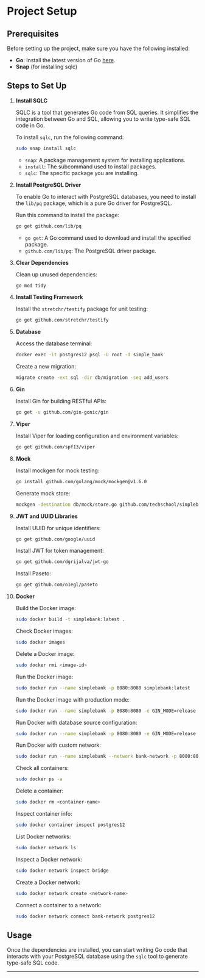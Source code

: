 
# Project Setup

## Prerequisites

Before setting up the project, make sure you have the following installed:

- **Go**: Install the latest version of Go [here](https://golang.org/dl/).
- **Snap** (for installing sqlc)

## Steps to Set Up

1. **Install SQLC**

   SQLC is a tool that generates Go code from SQL queries. It simplifies the integration between Go and SQL, allowing you to write type-safe SQL code in Go.

   To install `sqlc`, run the following command:

   ```bash
   sudo snap install sqlc
   ```

    - `snap`: A package management system for installing applications.
    - `install`: The subcommand used to install packages.
    - `sqlc`: The specific package you are installing.

2. **Install PostgreSQL Driver**

   To enable Go to interact with PostgreSQL databases, you need to install the `lib/pq` package, which is a pure Go driver for PostgreSQL.

   Run this command to install the package:

   ```bash
   go get github.com/lib/pq
   ```

    - `go get`: A Go command used to download and install the specified package.
    - `github.com/lib/pq`: The PostgreSQL driver package.

3. **Clear Dependencies**

   Clean up unused dependencies:

   ```bash
   go mod tidy
   ```

4. **Install Testing Framework**

   Install the `stretchr/testify` package for unit testing:

   ```bash
   go get github.com/stretchr/testify
   ```

5. **Database**

   Access the database terminal:

   ```bash
   docker exec -it postgres12 psql -U root -d simple_bank
   ```

   Create a new migration:

   ```bash
   migrate create -ext sql -dir db/migration -seq add_users
   ```

6. **Gin**

   Install Gin for building RESTful APIs:

   ```bash
   go get -u github.com/gin-gonic/gin
   ```

7. **Viper**

   Install Viper for loading configuration and environment variables:

   ```bash
   go get github.com/spf13/viper
   ```

8. **Mock**

   Install mockgen for mock testing:

   ```bash
   go install github.com/golang/mock/mockgen@v1.6.0
   ```

   Generate mock store:

   ```bash
   mockgen -destination db/mock/store.go github.com/techschool/simplebank/db/sqlc Store
   ```

9. **JWT and UUID Libraries**

   Install UUID for unique identifiers:

   ```bash
   go get github.com/google/uuid
   ```

   Install JWT for token management:

   ```bash
   go get github.com/dgrijalva/jwt-go
   ```

   Install Paseto:

   ```bash
   go get github.com/o1egl/paseto
   ```

10. **Docker**

    Build the Docker image:
    
    ```bash
    sudo docker build -t simplebank:latest .
    ```
    
    Check Docker images:
    
    ```bash
    sudo docker images
    ```
    
    Delete a Docker image:
    
    ```bash
    sudo docker rmi <image-id>
    ```
    
    Run the Docker image:
    
    ```bash
    sudo docker run --name simplebank -p 8080:8080 simplebank:latest
    ```
    
    Run the Docker image with production mode:
    
    ```bash
    sudo docker run --name simplebank -p 8080:8080 -e GIN_MODE=release simplebank:latest
    ```
    
    Run Docker with database source configuration:
    
    ```bash
    sudo docker run --name simplebank -p 8080:8080 -e GIN_MODE=release    -e DB_SOURCE="postgresql://root:root@172.17.0.2:5432/simple_bank?sslmode=disable"    simplebank:latest
    ```
    
    Run Docker with custom network:
    
    ```bash
    sudo docker run --name simplebank --network bank-network -p 8080:8080 -e GIN_MODE=release    -e DB_SOURCE="postgresql://root:root@postgres12:5432/simple_bank?sslmode=disable"    simplebank:latest
    ```
    
    Check all containers:
    
    ```bash
    sudo docker ps -a
    ```
    
    Delete a container:
    
    ```bash
    sudo docker rm <container-name>
    ```
    
    Inspect container info:
    
    ```bash
    sudo docker container inspect postgres12
    ```
    
    List Docker networks:
    
    ```bash
    sudo docker network ls
    ```
    
    Inspect a Docker network:
    
    ```bash
    sudo docker network inspect bridge
    ```
    
    Create a Docker network:
    
    ```bash
    sudo docker network create <network-name>
    ```
    
    Connect a container to a network:
    
    ```bash
    sudo docker network connect bank-network postgres12
    ```

## Usage

Once the dependencies are installed, you can start writing Go code that interacts with your PostgreSQL database using the `sqlc` tool to generate type-safe SQL code.

---